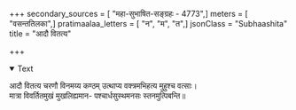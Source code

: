 +++
secondary_sources = [ "महा-सुभाषित-सङ्ग्रहः - 4773",]
meters = [ "वसन्ततिलका",]
pratimaalaa_letters = [ "न", "म", "त",]
jsonClass = "Subhaashita"
title = "आदौ वितत्य"

+++

<details open><summary>Text</summary>

आदौ वितत्य चरणौ विनमय्य कण्ठम् उत्थाप्य वक्त्रमभिहत्य मुहुश्च वत्साः।  
मात्रा विवर्तितमुखं मुखलिह्यमान- पश्चार्धसुस्थमनसः स्तनमुत्पिबन्ति॥
</details>
